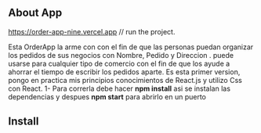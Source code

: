 ## About App 
https://order-app-nine.vercel.app // run the project.

Esta OrderApp la arme con con el fin de que las personas puedan organizar los pedidos de sus negocios con Nombre, Pedido  y Direccion . puede usarse para cualquier tipo de comercio con el fin de que los ayude a ahorrar el tiempo de escribir los pedidos aparte.
Es esta primer version, pongo en practica mis principios conocimientos de React.js y utilizo Css con React.
1- Para correrla debe hacer **npm install** asi se instalan las dependencias y despues **npm start** para abrirlo en un puerto
## Install
